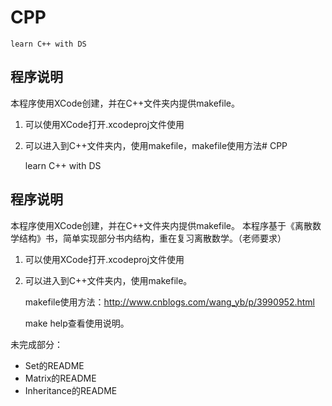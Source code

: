 # CPP

    learn C++ with DS

## 程序说明

本程序使用XCode创建，并在C++文件夹内提供makefile。
1. 可以使用XCode打开.xcodeproj文件使用
2. 可以进入到C++文件夹内，使用makefile，makefile使用方法# CPP

    learn C++ with DS

## 程序说明

本程序使用XCode创建，并在C++文件夹内提供makefile。
本程序基于《离散数学结构》书，简单实现部分书内结构，重在复习离散数学。（老师要求）

1. 可以使用XCode打开.xcodeproj文件使用
2. 可以进入到C++文件夹内，使用makefile。
    
    makefile使用方法：http://www.cnblogs.com/wang_yb/p/3990952.html
    
    make help查看使用说明。

未完成部分：

* Set的README
* Matrix的README
* Inheritance的README





